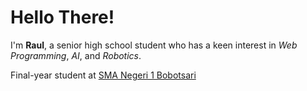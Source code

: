 # Hello There!

I'm **Raul**, a senior high school student who has a keen interest in _Web Programming_, _AI_, and _Robotics_.

Final-year student at [SMA Negeri 1 Bobotsari](http://sman1bobotsari.sch.id)

